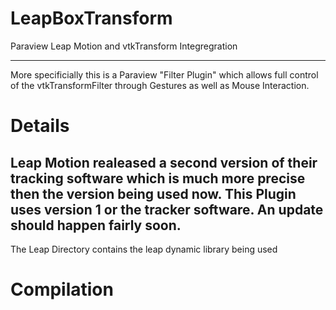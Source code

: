 # LeapBoxTransform

Paraview Leap Motion and vtkTransform Integregration

-----------------

More specificially this is a Paraview "Filter Plugin" which allows full control
of the vtkTransformFilter through Gestures as well as Mouse Interaction.

# Details

Leap Motion realeased a second version of their tracking software which is much
more precise then the version being used now. This Plugin uses version 1 or the 
tracker software. An update should happen fairly soon.
------------------
The Leap Directory contains the leap dynamic library being used

# Compilation

